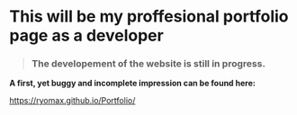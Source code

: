 # **This will be my proffesional portfolio page as a developer** 

>### **The developement of the website is still in progress.**

**A first, yet buggy and incomplete impression can be found here:**

https://ryomax.github.io/Portfolio/



